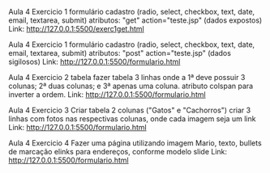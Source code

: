 Aula 4 Exercicio 1 formulário cadastro (radio, select, checkbox, text, date, email, textarea, submit) atributos: "get" action="teste.jsp" (dados expostos)
Link: http://127.0.0.1:5500/exerc1get.html

Aula 4 Exercicio 1 formulário cadastro (radio, select, checkbox, text, date, email, textarea, submit) atributos: "post" action="teste.jsp" (dados sigilosos)
Link: http://127.0.0.1:5500/formulario.html

Aula 4 Exercicio 2 tabela fazer tabela 3 linhas onde a 1ª deve possuir 3 colunas; 2ª duas colunas; e 3ª apenas uma coluna. atributo colspan para inverter a ordem.
Link: http://127.0.0.1:5500/formulario.html

Aula 4 Exercicio 3 Criar tabela 2 colunas ("Gatos" e "Cachorros") criar 3 linhas com fotos nas respectivas colunas, onde cada imagem seja um link
Link: http://127.0.0.1:5500/formulario.html

Aula 4 Exercicio 4 Fazer uma página utilizando imagem Mario, texto, bullets de marcação elinks para endereços, conforme modelo slide
Link: http://127.0.0.1:5500/formulario.html
